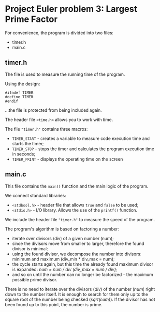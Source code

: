 # Project Euler problem 3: Largest Prime Factor 

For convenience, the program is divided into two files:
* timer.h
* main.c


## timer.h
The file is used to measure the running time of the program.

Using the design:
```
#ifndef TIMER
#define TIMER
#endif
```
...the file is protected from being included again.

The header file `<time.h>` allows you to work with time.

The file `"timer.h"` contains three macros:
* `TIMER_START` - creates a variable to measure code execution time and starts the timer;
* `TIMER_STOP` - stops the timer and calculates the program execution time in seconds;
* `TIMER_PRINT` - displays the operating time on the screen


## main.c
This file contains the `main()` function and the main logic of the program.

We connect standard libraries:
* `<stdbool.h>` - header file that allows `true` and `false` to be used;
* `<stdio.h>` - I/O library. Allows the use of the `printf()` function.

We include the header file `"timer.h"` to measure the speed of the program.

The program's algorithm is based on factoring a number:
* iterate over divisors (div) of a given number (num);
* since the divisors move from smaller to larger, therefore the found divisor is minimal;
* using the found divisor, we decompose the number into divisors: minimum and maximum (div_min * div_max = num);
* the cycle starts again, but this time the already found maximum divisor is expanded: *num = num / div (div_max = num / div);*
* and so on until the number can no longer be factorized - the maximum possible prime divisor.

There is no need to iterate over the divisors (*div*) of the number (*num*) right down to the number itself. It is enough to search for them only up to the square root of the number being checked (*sqrt(num)*). If the divisor has not been found up to this point, the number is prime. 
